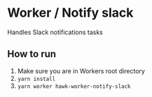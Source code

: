 # Worker / Notify slack

Handles Slack notifications tasks

## How to run

1. Make sure you are in Workers root directory
3. `yarn install`
4. `yarn worker hawk-worker-notify-slack`
